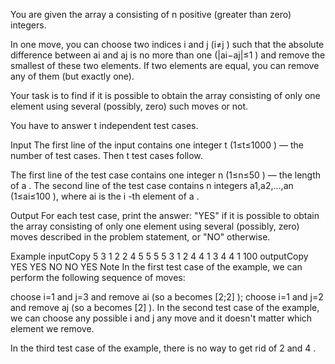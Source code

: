 You are given the array a
 consisting of n
 positive (greater than zero) integers.

In one move, you can choose two indices i
 and j
 (i≠j
) such that the absolute difference between ai
 and aj
 is no more than one (|ai−aj|≤1
) and remove the smallest of these two elements. If two elements are equal, you can remove any of them (but exactly one).

Your task is to find if it is possible to obtain the array consisting of only one element using several (possibly, zero) such moves or not.

You have to answer t
 independent test cases.

Input
The first line of the input contains one integer t
 (1≤t≤1000
) — the number of test cases. Then t
 test cases follow.

The first line of the test case contains one integer n
 (1≤n≤50
) — the length of a
. The second line of the test case contains n
 integers a1,a2,…,an
 (1≤ai≤100
), where ai
 is the i
-th element of a
.

Output
For each test case, print the answer: "YES" if it is possible to obtain the array consisting of only one element using several (possibly, zero) moves described in the problem statement, or "NO" otherwise.

Example
inputCopy
5
3
1 2 2
4
5 5 5 5
3
1 2 4
4
1 3 4 4
1
100
outputCopy
YES
YES
NO
NO
YES
Note
In the first test case of the example, we can perform the following sequence of moves:

choose i=1
 and j=3
 and remove ai
 (so a
 becomes [2;2]
);
choose i=1
 and j=2
 and remove aj
 (so a
 becomes [2]
).
In the second test case of the example, we can choose any possible i
 and j
 any move and it doesn't matter which element we remove.

In the third test case of the example, there is no way to get rid of 2
 and 4
.